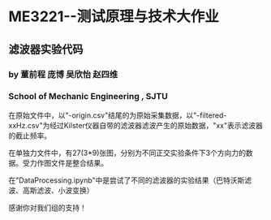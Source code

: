 # ME3221--测试原理与技术大作业
## 滤波器实验代码
### by 董前程 庞博 吴欣怡 赵四维
### School of Mechanic Engineering , SJTU

在原始文件中，以"-origin.csv"结尾的为原始采集数据，以"-filtered-xxHz.csv"为经过Kilster仪器自带的滤波器滤波产生的原始数据，"xx"表示滤波器的截止频率。

在单独力文件中，有27(3*9)张图，分别为不同正交实验条件下3个方向力的数据。受力作图文件是整合结果。

在"DataProcessing.ipynb"中是尝试了不同的滤波器的实验结果（巴特沃斯滤波、高斯滤波、小波变换）

感谢你对我们组的支持！

